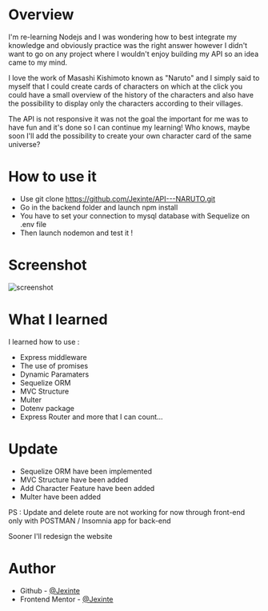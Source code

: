 
# Overview

I'm re-learning Nodejs and I was wondering how to best integrate my knowledge and obviously practice was the right answer however I didn't want to go on any project where I wouldn't enjoy building my API so an idea came to my mind.

I love the work of Masashi Kishimoto known as "Naruto" and I simply said to myself that I could create cards of characters on which at the click you could have a small overview of the history of the characters and also have the possibility to display only the characters according to their villages.

The API is not responsive it was not the goal the important for me was to have fun and it's done so I can continue my learning! Who knows, maybe soon I'll add the possibility to create your own character card of the same universe?


# How to use it

- Use git clone https://github.com/Jexinte/API---NARUTO.git
- Go in the backend folder and launch npm install
- You have to set your connection to mysql database with Sequelize on .env file 
- Then launch nodemon and test it !

# Screenshot
![screenshot](https://user-images.githubusercontent.com/88725081/176664015-06a9b7e4-444f-4ce9-9dff-ee5d9d82999a.png)



# What I learned

 I learned how to use :
 - Express middleware
 - The use of promises
 - Dynamic Paramaters
 - Sequelize ORM 
 - MVC Structure
 - Multer
 - Dotenv package
 - Express Router
  and more that I can count...


# Update 

- Sequelize ORM have been implemented
- MVC Structure have been added
- Add Character Feature have been added
- Multer have been added

PS : Update and delete route are not working for now through front-end only with POSTMAN  / Insomnia app for back-end

Sooner I'll redesign the website

# Author
- Github - [@Jexinte](https://github.com/Jexinte)
- Frontend Mentor - [@Jexinte](https://www.frontendmentor.io/profile/Jexinte)


